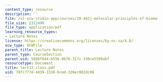 ```yaml
---
content_type: resource
description: ''
file: /ol-ocw-studio-app/courses/20-462j-molecular-principles-of-biomaterials-spring-2006/78fc777d48393338bced326ec082dc08_lect13_class.pdf
file_size: 2312490
file_type: application/pdf
learning_resource_types:
- Lecture Notes
license: https://creativecommons.org/licenses/by-nc-sa/4.0/
ocw_type: OCWFile
parent_title: Lecture Notes
parent_type: CourseSection
parent_uid: 588bf044-655b-8b76-317c-330ce5599abf
resourcetype: Document
title: lect13_class.pdf
uid: 78fc777d-4839-3338-bced-326ec082dc08
---
```

